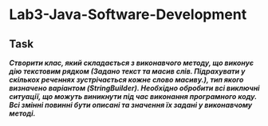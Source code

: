 # Lab3-Java-Software-Development

## Task

***Створити клас, який складається з виконавчого методу, що виконує дію текстовим рядком (Задано текст та масив слів. Підрахувати у скількох реченнях зустрічається кожне слово масиву.), тип якого визначено варіантом (StringBuilder). Необхідно обробити всі виключні ситуації, що можуть виникнути під час виконання програмного коду. Всі змінні повинні бути описані та значення їх задані у виконавчому методі.***